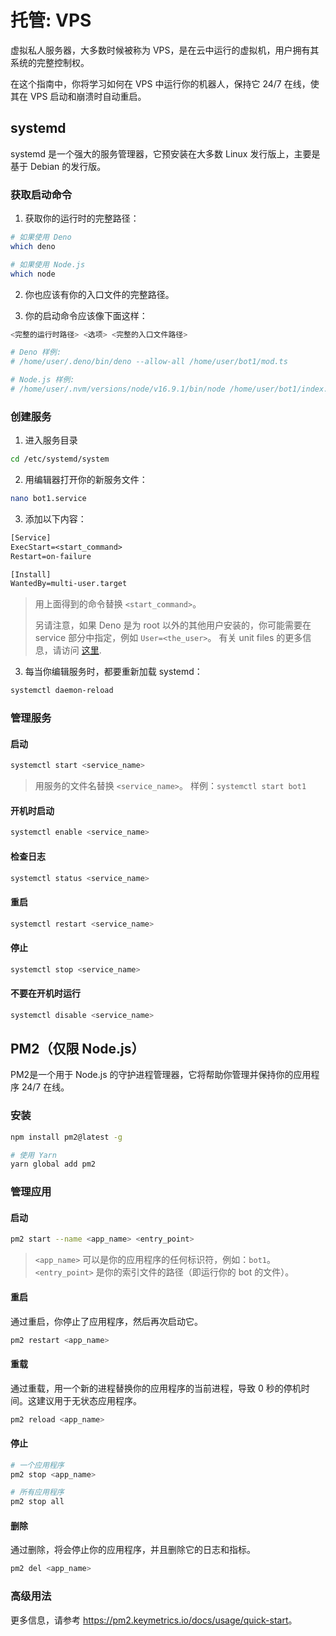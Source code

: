 # 托管: VPS

虚拟私人服务器，大多数时候被称为 VPS，是在云中运行的虚拟机，用户拥有其系统的完整控制权。

在这个指南中，你将学习如何在 VPS 中运行你的机器人，保持它 24/7 在线，使其在 VPS 启动和崩溃时自动重启。

## systemd

systemd 是一个强大的服务管理器，它预安装在大多数 Linux 发行版上，主要是基于 Debian 的发行版。

### 获取启动命令

1. 获取你的运行时的完整路径：

```sh
# 如果使用 Deno
which deno

# 如果使用 Node.js
which node
```

2. 你也应该有你的入口文件的完整路径。

3. 你的启动命令应该像下面这样：

```sh
<完整的运行时路径> <选项> <完整的入口文件路径>

# Deno 样例:
# /home/user/.deno/bin/deno --allow-all /home/user/bot1/mod.ts

# Node.js 样例:
# /home/user/.nvm/versions/node/v16.9.1/bin/node /home/user/bot1/index.js
```

### 创建服务

1. 进入服务目录

```sh
cd /etc/systemd/system
```

2. 用编辑器打开你的新服务文件：

```sh
nano bot1.service
```

3. 添加以下内容：

```txt
[Service]
ExecStart=<start_command>
Restart=on-failure

[Install]
WantedBy=multi-user.target
```

> 用上面得到的命令替换 `<start_command>`。
>
> 另请注意，如果 Deno 是为 root 以外的其他用户安装的，你可能需要在 service 部分中指定，例如 `User=<the_user>`。
> 有关 unit files 的更多信息，请访问 [这里](https://access.redhat.com/documentation/en-us/red_hat_enterprise_linux/8/html/configuring_basic_system_settings/assembly_working-with-systemd-unit-files_configuring-basic-system-settings).

3. 每当你编辑服务时，都要重新加载 systemd：

```sh
systemctl daemon-reload
```

### 管理服务

#### 启动

```sh
systemctl start <service_name>
```

> 用服务的文件名替换 `<service_name>`。
> 样例：`systemctl start bot1`

#### 开机时启动

```sh
systemctl enable <service_name>
```

#### 检查日志

```sh
systemctl status <service_name>
```

#### 重启

```sh
systemctl restart <service_name>
```

#### 停止

```sh
systemctl stop <service_name>
```

#### 不要在开机时运行

```sh
systemctl disable <service_name>
```

## PM2（仅限 Node.js）

PM2是一个用于 Node.js 的守护进程管理器，它将帮助你管理并保持你的应用程序 24/7 在线。

### 安装

```sh
npm install pm2@latest -g

# 使用 Yarn
yarn global add pm2
```

### 管理应用

#### 启动

```sh
pm2 start --name <app_name> <entry_point>
```

> `<app_name>` 可以是你的应用程序的任何标识符，例如：`bot1`。
> `<entry_point>` 是你的索引文件的路径（即运行你的 bot 的文件）。

#### 重启

通过重启，你停止了应用程序，然后再次启动它。

```sh
pm2 restart <app_name>
```

#### 重载

通过重载，用一个新的进程替换你的应用程序的当前进程，导致 0 秒的停机时间。这建议用于无状态应用程序。

```sh
pm2 reload <app_name>
```

#### 停止

```sh
# 一个应用程序
pm2 stop <app_name>

# 所有应用程序
pm2 stop all
```

#### 删除

通过删除，将会停止你的应用程序，并且删除它的日志和指标。

```sh
pm2 del <app_name>
```

### 高级用法

更多信息，请参考 <https://pm2.keymetrics.io/docs/usage/quick-start>。
